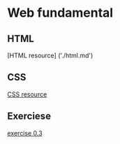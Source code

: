 # Web fundamental

## HTML

[HTML resource] ('./html.md')

## CSS

[CSS resource]('./css.md')

## Exerciese

[exercise 0.3]('./new_note.md')
